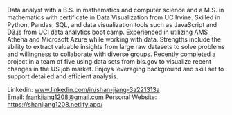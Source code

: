 Data analyst with a B.S. in mathematics and computer science and a M.S. in mathematics with certificate in Data Visualization from UC Irvine. Skilled in Python, Pandas, SQL, and data visualization tools such as JavaScript and D3.js from UCI data analytics boot camp. Experienced in utilizing AMS Athena and Microsoft Azure while working with data. Strengths include the ability to extract valuable insights from large raw datasets to solve problems and willingness to collaborate with diverse groups. Recently completed a project in a team of five using data sets from bls.gov to visualize recent changes in the US job market. Enjoys leveraging background and skill set to support detailed and efficient analysis.
 
Linkedin: www.linkedin.com/in/shan-jiang-3a221313a                                                                                                                                 
Email: frankjiang1208@gmail.com
Personal Website: https://shanjiang1208.netlify.app/
